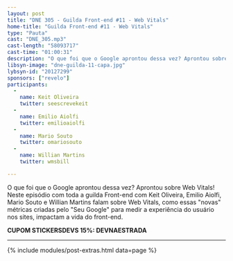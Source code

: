 ```yaml
---
layout: post
title: "DNE 305 - Guilda Front-end #11 - Web Vitals"
home-title: "Guilda Front-end #11 - Web Vitals"
type: "Pauta"
cast: "DNE_305.mp3"
cast-length: "58093717"
cast-time: "01:00:31"
description: "O que foi que o Google aprontou dessa vez? Aprontou sobre Web Vitals! Neste episódio com toda a guilda Front-end com Keit Oliveira, Emilio Aiolfi, Mario Souto e Willian Martins falam sobre Web Vitals, como essas "novas" métricas criadas pelo "Seu Google" para medir a experiência do usuário nos sites, impactam a vida do front-end."
libsyn-image: "dne-guilda-11-capa.jpg"
lybsyn-id: "20127299"
sponsors: ["revelo"]
participants:
  -
    name: Keit Oliveira
    twitter: seescrevekeit
  -
    name: Emilio Aiolfi
    twitter: emilioaiolfi
  -
    name: Mario Souto
    twitter: omariosouto
  -
    name: Willian Martins
    twitter: wmsbill

---
```


O que foi que o Google aprontou dessa vez? Aprontou sobre Web Vitals! Neste episódio com toda a guilda Front-end com Keit Oliveira, Emilio Aiolfi, Mario Souto e Willian Martins falam sobre Web Vitals, como essas "novas" métricas criadas pelo "Seu Google" para medir a experiência do usuário nos sites, impactam a vida do front-end.

<strong>CUPOM STICKERSDEVS 15%: DEVNAESTRADA</strong>

---

{% include modules/post-extras.html data=page %}
